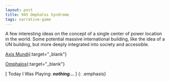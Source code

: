 ```yaml
---
layout: post
title: 945 Omphalos Syndrome
tags: narrative-game
---
```

A few interesting ideas on the concept of a single center of power location in the world. Some potential massive international building, like the idea of a UN building, but more deeply integrated into society and accessible.

[Axis Mundi](https://en.wikipedia.org/wiki/Axis_mundi){:target="_blank"}

[Omphalos](https://en.wikipedia.org/wiki/Omphalos){:target="_blank"}

[ Today I Was Playing: ***nothing...*** ]
{: .emphasis}
